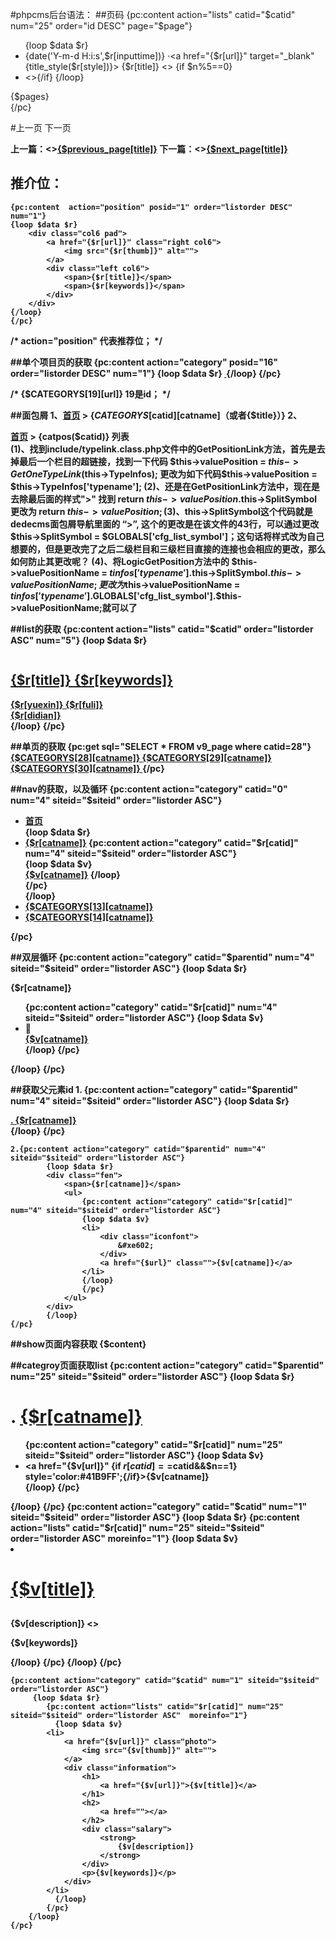 #phpcms后台语法：
##页码
	{pc:content action="lists" catid="$catid" num="25" order="id DESC" page="$page"}
	        <ul class="list lh24 f14">
		{loop $data $r}
			<li>
				<span class="rt">{date('Y-m-d H:i:s',$r[inputtime])}
				</span>·<a href="{$r[url]}" target="_blank"{title_style($r[style])}>
				{$r[title]}
			</a><>
			{if $n%5==0}<li class="bk20 hr"><>{/if}
		{/loop}
	        </ul>
	        <div id="pages" class="text-c">{$pages}</div>
	{/pc}


#上一页 下一页
	<div class="f14">
        <strong>上一篇：<><a href="{$previous_page[url]}">{$previous_page[title]}</a>
        <strong>下一篇：<><a href="{$next_page[url]}">{$next_page[title]}</a>
    </div>

## 推介位：
	{pc:content  action="position" posid="1" order="listorder DESC" num="1"}
	{loop $data $r}
		<div class="col6 pad">
			<a href="{$r[url]}" class="right col6">
				<img src="{$r[thumb]}" alt="">
			</a>
			<div class="left col6">
				<span>{$r[title]}</span>
				<span>{$r[keywords]}</span>
			</div>
		</div>
	{/loop}
	{/pc}
/*
action="position" 代表推荐位；
*/

##单个项目页的获取
	{pc:content  action="category" posid="16" order="listorder DESC" num="1"}
		{loop $data $r}
			<a href="{$CATEGORYS[19][url]}" class="left col4">
				<img class="img" src="{$r[image]}" alt="">
			</a>
		{/loop}
	{/pc}

/*
{$CATEGORYS[19][url]} 19是id；
*/



##面包屑
	1、<a href="{siteurl($siteid)}" class="con hot">首页</a>&nbsp;>&nbsp;{$CATEGORYS[$catid][catname]（或者{$title}）}
	2、<div class="crumbs"><a href="{siteurl($siteid)}">首页</a><span> > </span>{catpos($catid)} 列表</div>
		(1)、找到include/typelink.class.php文件中的GetPositionLink方法，首先是去掉最后一个栏目的超链接，找到一下代码
		$this->valuePosition = $this->GetOneTypeLink($this->TypeInfos);
		更改为如下代码$this->valuePosition = $this->TypeInfos['typename'];
		(2)、还是在GetPositionLink方法中，现在是去除最后面的样式">"
		找到 return $this->valuePosition.$this->SplitSymbol
		更改为
		return $this->valuePosition;
		(3)、$this->SplitSymbol这个代码就是dedecms面包屑导航里面的 “>”,	这个的更改是在该文件的43行，可以通过更改
		$this->SplitSymbol = $GLOBALS['cfg_list_symbol']；这句话将样式改为自己想要的，但是更改完了之后二级栏目和三级栏目直接的连接也会相应的更改，那么如何防止其更改呢？
		(4)、将LogicGetPosition方法中的
		$this->valuePositionName = $tinfos['typename'].$this->SplitSymbol.$this->valuePositionName;
		更改为$this->valuePositionName = $tinfos['typename'].$GLOBALS['cfg_list_symbol'].$this->valuePositionName;就可以了






##list的获取
	{pc:content  action="lists" catid="$catid" order="listorder ASC" num="5"}
        {loop $data $r}
		    <div class="gxxy-nr">
		    <a href="{$r[url]}" class="aas">
		    	<div class="nr-left">
					<img src="{$r[thumb]}" alt="">
				</div>
				<div class="nr-right">
					<h2>
						{$r[title]}
						<span>{$r[keywords]}</span>
					</h2>
					<div class="gxxy-x"></div>
					<div class="nr-z">
						{$r[yuexin]}
						<span>{$r[fuli]}</span>
					</div>
					<div class="nr-d">
						{$r[didian]}
					</div>
				</div>
		    </a>
		   	</div>
        {/loop}
    {/pc}
<!--  -->

##单页的获取
	 {pc:get sql="SELECT * FROM v9_page where catid=28"} 
		<a href="{$CATEGORYS[28][url]}" class="col4">
			{$CATEGORYS[28][catname]}
		</a>
		<a href="{$CATEGORYS[29][url]}" class="col4">
			{$CATEGORYS[29][catname]}
		</a>
		<a href="{$CATEGORYS[30][url]}" class="col4">
			{$CATEGORYS[30][catname]}
		</a>
     {/pc}

##nav的获取，以及循环
	{pc:content action="category" catid="0" num="4" siteid="$siteid" order="listorder ASC"}
        <ul class="container nav">
            <li>
                <div class="divs">
                    <a href="{siteurl($siteid)}">首页</a>
                </div>
            </li>
            {loop $data $r}
            <li>
                <div class="divs">
                    <a href="{$url}">{$r[catname]}</a>
                    {pc:content action="category" catid="$r[catid]" num="4" siteid="$siteid" order="listorder ASC"}
                    <div class="fei">
                    {loop $data $v}
                        <div class="xian"></div>
                        <span class="nr"><a href="{$v[url]}">{$v[catname]}</a></span>
                    {/loop}
                    </div>
                    {/pc}
                </div>
            </li>
            {/loop}
            <li>
                <div class="divs">
                    <a href="{$CATEGORYS[13][url]}">{$CATEGORYS[13][catname]}</a>
                </div>
            </li>
            <li>
                <div class="divs">
                    <a href="{$CATEGORYS[14][url]}">{$CATEGORYS[14][catname]}</a>
                </div>
            </li>
        </ul>
        {/pc}
    </nav>


##双层循环
	{pc:content action="category" catid="$parentid" num="4" siteid="$siteid" order="listorder ASC"}
		{loop $data $r}
		<div class="fen">
			<span>{$r[catname]}</span>
			<ul>
				{pc:content action="category" catid="$r[catid]" num="4" siteid="$siteid" order="listorder ASC"}
				{loop $data $v}
				<li>
					<div class="iconfont">
						&#xe602;
					</div>
					<a href="{$url}" class="">{$v[catname]}</a>
				</li>
				{/loop}
				{/pc}
			</ul>
		</div>
	{/loop}
	{/pc}

##获取父元素id
	1.	{pc:content action="category" catid="$parentid" num="4" siteid="$siteid" order="listorder ASC"}
			{loop $data $r}
			<div class="fen">
				<a href="{$r[url]}">
					<span>.</span>
					{$r[catname]}
				</a>
			</div>
			{/loop}
		{/pc}




	2.{pc:content action="category" catid="$parentid" num="4" siteid="$siteid" order="listorder ASC"}
			{loop $data $r}
			<div class="fen">
				<span>{$r[catname]}</span>
				<ul>
					{pc:content action="category" catid="$r[catid]" num="4" siteid="$siteid" order="listorder ASC"}
					{loop $data $v}
					<li>
						<div class="iconfont">
							&#xe602;
						</div>
						<a href="{$url}" class="">{$v[catname]}</a>
					</li>
					{/loop}
					{/pc}
				</ul>
			</div>
			{/loop}
	{/pc}







##show页面内容获取
{$content}



##categroy页面获取list
	{pc:content action="category" catid="$parentid" num="25" siteid="$siteid" order="listorder ASC"}
		{loop $data $r}
		<div class="yearxz">
			<h1>
				<span>.</span>
				<a href="javascript:;">{$r[catname]}</a>
			</h1>
			<ul class="yearxzlis">
			{pc:content action="category" catid="$r[catid]" num="25" siteid="$siteid" order="listorder ASC"}
				{loop $data $v}
				<li>
					<i></i>
					<a href="{$v[url]}" {if $r[catid]==$catid&&$n==1} style='color:#41B9FF';{/if}>{$v[catname]}</a>
				</li>
				{/loop}
			{/pc}
			</ul>
		</div>
		{/loop}
	{/pc}
	{pc:content action="category" catid="$catid" num="1" siteid="$siteid" order="listorder ASC"}
            	 {loop $data $r}
                	{pc:content action="lists" catid="$r[catid]" num="25" siteid="$siteid" order="listorder ASC"  moreinfo="1"}
                	  {loop $data $v}
					<li>
						<a href="{$v[url]}" class="photo">
							<img src="{$v[thumb]}" alt="">
						</a>
						<div class="information">
							<h1>
								<a href="{$v[url]}">{$v[title]}</a>
							</h1>
							<h2>
								<a href=""></a>
							</h2>
							<div class="salary">
								<strong>
									{$v[description]}
								<>
							</div>
							<p>{$v[keywords]}</p>
						</div>
					</li>
					  {/loop}
					{/pc}
                {/loop}
             {/pc}

	{pc:content action="category" catid="$catid" num="1" siteid="$siteid" order="listorder ASC"}
		 {loop $data $r}
			{pc:content action="lists" catid="$r[catid]" num="25" siteid="$siteid" order="listorder ASC"  moreinfo="1"}
			  {loop $data $v}
			<li>
				<a href="{$v[url]}" class="photo">
					<img src="{$v[thumb]}" alt="">
				</a>
				<div class="information">
					<h1>
						<a href="{$v[url]}">{$v[title]}</a>
					</h1>
					<h2>
						<a href=""></a>
					</h2>
					<div class="salary">
						<strong>
							{$v[description]}
						</strong>
					</div>
					<p>{$v[keywords]}</p>
				</div>
			</li>
			  {/loop}
			{/pc}
		{/loop}
	{/pc}














